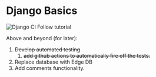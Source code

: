 # Django Basics
![Django CI](https://github.com/Michael-Schembri/DjangoBasics/workflows/Django%20CI/badge.svg?branch=master)
Follow tutorial

Above and beyond (for later): 
1. ~~Develop automated testing~~
    1. ~~add github actions to automatically fire off the tests.~~
1. Replace database with Edge DB
2. Add comments functionality.
